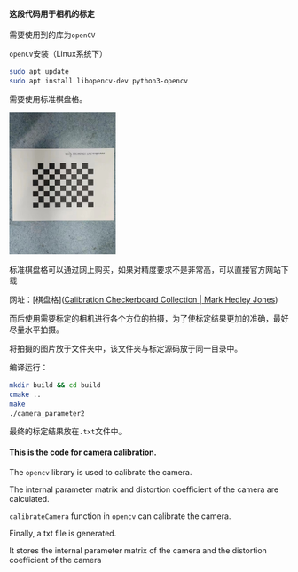 #### 这段代码用于相机的标定

需要使用到的库为`openCV`

`openCV`安装（Linux系统下）

```bash
sudo apt update
sudo apt install libopencv-dev python3-opencv
```

需要使用标准棋盘格。

<img src="images_2/7.jpg" alt="标定格" style="zoom:25%;" >

标准棋盘格可以通过网上购买，如果对精度要求不是非常高，可以直接官方网站下载

网址：[棋盘格]([Calibration Checkerboard Collection | Mark Hedley Jones](https://markhedleyjones.com/projects/calibration-checkerboard-collection))

而后使用需要标定的相机进行各个方位的拍摄，为了使标定结果更加的准确，最好尽量水平拍摄。

将拍摄的图片放于文件夹中，该文件夹与标定源码放于同一目录中。

编译运行：

```bash
mkdir build && cd build
cmake ..
make 
./camera_parameter2
```

最终的标定结果放在`.txt`文件中。

#### This is the code for camera calibration.

The `opencv` library is used to calibrate the camera.

The internal parameter matrix and distortion coefficient of the camera are calculated.

`calibrateCamera` function in `opencv` can calibrate the camera.

Finally, a txt file is generated.

It stores the internal parameter matrix of the camera and the distortion coefficient of the camera